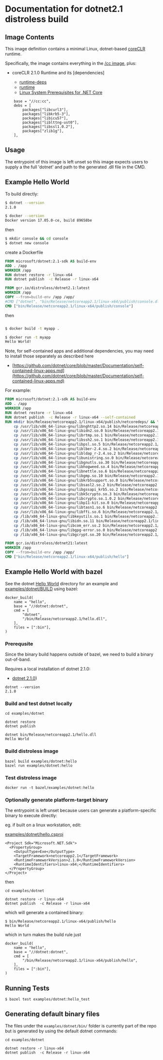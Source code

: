 # Documentation for dotnet2.1 distroless build

## Image Contents

This image definition contains a minimal Linux, dotnet-based [coreCLR](https://github.com/dotnet/core) runtime.

Specifically, the image contains everything in the [/cc image](../../cc/README.md), plus:

- coreCLR 2.1.0 Runtime and its [dependencies]

  * [runtime-deps](https://github.com/dotnet/dotnet-docker/blob/master/2.1/runtime-deps/stretch-slim/amd64/Dockerfile)
  * [runtime](https://github.com/dotnet/dotnet-docker/blob/master/2.1/runtime/stretch-slim/amd64/Dockerfile)
  * [Linux System Prerequisites for .NET Core](https://github.com/dotnet/core/blob/master/Documentation/linux-prereqs.md)

```
    base = "//cc:cc",
    debs = [
        packages["libcurl3"],
        packages["libkrb5-3"],
        packages["libicu57"],
        packages["liblttng-ust0"],
        packages["libssl1.0.2"],
        packages["zlib1g"],
    ],
```

## Usage

The entrypoint of this image is left unset so this image expects users to supply a the full 'dotnet' and path to the generated .dll file in the CMD.


## Example Hello World

To build directly:

```bash
$ dotnet --version
2.1.0

$ docker --version
Docker version 17.05.0-ce, build 89658be
```

then

```bash
$ mkdir console && cd console
$ dotnet new console
```

create a Dockerfile

```dockerfile
FROM microsoft/dotnet:2.1-sdk AS build-env
ADD . /app
WORKDIR /app
RUN dotnet restore -r linux-x64
RUN dotnet publish  -c Release -r linux-x64

FROM gcr.io/distroless/dotnet2.1:latest
WORKDIR /app
COPY --from=build-env /app /app/
#CMD ["dotnet", "bin/Release/netcoreapp2.1/linux-x64/publish/console.dll"]
CMD ["bin/Release/netcoreapp2.1/linux-x64/publish/console"]
```

then
```bash

$ docker build -t myapp .

$ docker run -t myapp
Hello World!
```

Note, for self-contained apps and additional dependencies, you may need to install those separately as described here

- [https://github.com/dotnet/core/blob/master/Documentation/self-contained-linux-apps.md](https://github.com/dotnet/core/blob/master/Documentation/self-contained-linux-apps.md)

For example:

```dockerfile
FROM microsoft/dotnet:2.1-sdk AS build-env
ADD . /app
WORKDIR /app
RUN dotnet restore -r linux-x64
RUN dotnet publish  -c Release -r linux-x64 --self-contained
RUN mkdir bin/Release/netcoreapp2.1/linux-x64/publish/netcoredeps/ && \
    cp /usr/lib/x86_64-linux-gnu/libnghttp2.so.14 bin/Release/netcoreapp2.1/linux-x64/publish/netcoredeps/ && \
    cp /usr/lib/x86_64-linux-gnu/libidn2.so.0 bin/Release/netcoreapp2.1/linux-x64/publish/netcoredeps/ && \
    cp /usr/lib/x86_64-linux-gnu/librtmp.so.1 bin/Release/netcoreapp2.1/linux-x64/publish/netcoredeps/ && \
    cp /usr/lib/x86_64-linux-gnu/libssh2.so.1 bin/Release/netcoreapp2.1/linux-x64/publish/netcoredeps/ && \
    cp /usr/lib/x86_64-linux-gnu/libpsl.so.5 bin/Release/netcoreapp2.1/linux-x64/publish/netcoredeps/ && \
    cp /usr/lib/x86_64-linux-gnu/liblber-2.4.so.2 bin/Release/netcoreapp2.1/linux-x64/publish/netcoredeps/ && \
    cp /usr/lib/x86_64-linux-gnu/libldap_r-2.4.so.2 bin/Release/netcoreapp2.1/linux-x64/publish/netcoredeps/ && \
    cp /usr/lib/x86_64-linux-gnu/libunistring.so.0 bin/Release/netcoreapp2.1/linux-x64/publish/netcoredeps/ && \
    cp /usr/lib/x86_64-linux-gnu/libgnutls.so.30 bin/Release/netcoreapp2.1/linux-x64/publish/netcoredeps/ && \
    cp /usr/lib/x86_64-linux-gnu/libhogweed.so.4 bin/Release/netcoreapp2.1/linux-x64/publish/netcoredeps/ && \
    cp /usr/lib/x86_64-linux-gnu/libnettle.so.6 bin/Release/netcoreapp2.1/linux-x64/publish/netcoredeps/ && \
    cp /usr/lib/x86_64-linux-gnu/libgmp.so.10 bin/Release/netcoreapp2.1/linux-x64/publish/netcoredeps/ && \
    cp /usr/lib/x86_64-linux-gnu/libkrb5support.so.0 bin/Release/netcoreapp2.1/linux-x64/publish/netcoredeps/ && \
    cp /usr/lib/x86_64-linux-gnu/libsasl2.so.2 bin/Release/netcoreapp2.1/linux-x64/publish/netcoredeps/ && \
    cp /usr/lib/x86_64-linux-gnu/libgssapi_krb5.so.2 bin/Release/netcoreapp2.1/linux-x64/publish/netcoredeps/ && \
    cp /usr/lib/x86_64-linux-gnu/libk5crypto.so.3 bin/Release/netcoreapp2.1/linux-x64/publish/netcoredeps/ && \
    cp /usr/lib/x86_64-linux-gnu/libcrypto.so.1.0.2 bin/Release/netcoreapp2.1/linux-x64/publish/netcoredeps/ && \
    cp /usr/lib/x86_64-linux-gnu/libp11-kit.so.0 bin/Release/netcoreapp2.1/linux-x64/publish/netcoredeps/ && \
    cp /usr/lib/x86_64-linux-gnu/libtasn1.so.6 bin/Release/netcoreapp2.1/linux-x64/publish/netcoredeps/ && \
    cp /usr/lib/x86_64-linux-gnu/libffi.so.6 bin/Release/netcoreapp2.1/linux-x64/publish/netcoredeps/ && \
    cp /lib/x86_64-linux-gnu/libkeyutils.so.1 bin/Release/netcoreapp2.1/linux-x64/publish/netcoredeps/ && \
    cp /lib/x86_64-linux-gnu/libidn.so.11 bin/Release/netcoreapp2.1/linux-x64/publish/netcoredeps/ && \
    cp /lib/x86_64-linux-gnu/libcom_err.so.2 bin/Release/netcoreapp2.1/linux-x64/publish/netcoredeps/ && \
    cp /lib/x86_64-linux-gnu/libgpg-error.so.0 bin/Release/netcoreapp2.1/linux-x64/publish/netcoredeps/ && \
    cp /lib/x86_64-linux-gnu/libgcrypt.so.20 bin/Release/netcoreapp2.1/linux-x64/publish/netcoredeps/

FROM gcr.io/distroless/dotnet21:latest
WORKDIR /app
COPY --from=build-env /app /app/
CMD ["bin/Release/netcoreapp2.1/linux-x64/publish/hello"]
```

## Example Hello World with bazel

See the dotnet [Hello World](../../examples/dotnet/) directory for an example and [examples/dotnet/BUILD](../../examples/dotnet/BUILD) using bazel:

```
docker_build(
    name = "hello",
    base = "//dotnet:dotnet",
    cmd = [
        "dotnet",
        "/bin/Release/netcoreapp2.1/hello.dll",
    ],
    files = [":bin"],
)
```

### Prerequsite

Since the binary build happens outside of bazel, we need to build a binary out-of-band.

Requires a local installation of dotnet 2.1.0:

- [dotnet 2.1.0](https://download.microsoft.com/download/1/B/4/1B4DE605-8378-47A5-B01B-2C79D6C55519/dotnet-sdk-2.0.0-linux-x64.tar.gz))


```
dotnet --version
2.1.0
```

### Build and test dotnet locally

```
cd examples/dotnet

dotnet restore
dotnet publish
```

```
dotnet bin/Release/netcoreapp2.1/hello.dll
Hello World
```


### Build distroless image

```
bazel build examples/dotnet:hello
bazel run examples/dotnet:hello
```

### Test distroless image

```
docker run -t bazel/examples/dotnet:hello
```

### Optionally generate platform-target binary

The entrypoint is left unset because users can generate a platform-specific binary to execute directly:

eg. if built on a linux workstation, edit:

[examples/dotnet/hello.csproj](../../examples/dotnet/hello.csproj)

```
<Project Sdk="Microsoft.NET.Sdk">
  <PropertyGroup>
    <OutputType>Exe</OutputType>
    <TargetFramework>netcoreapp2.1</TargetFramework>
    <RuntimeFrameworkVersion>2.1.0</RuntimeFrameworkVersion>
    <RuntimeIdentifiers>linux-x64;</RuntimeIdentifiers>    
  </PropertyGroup>
</Project>
```

then

```
cd examples/dotnet

dotnet restore -r linux-x64
dotnet publish  -c Release -r linux-x64
```

which will generate a contained binary:

```
$ bin/Release/netcoreapp2.1/linux-x64/publish/hello
Hello World
```

which in turn makes the build rule just

```
docker_build(
    name = "hello",
    base = "//dotnet:dotnet",
    cmd = [
        "/bin/Release/netcoreapp2.1/linux-x64/publish/hello",
    ],
    files = [":bin"],
)
```

## Running Tests

```
$ bazel test examples/dotnet:hello_test
```


## Generating default binary files

The files under the ```examples/dotnet/bin/``` folder is currently part of the repo but is generated by using the default dotnet commands:

```
cd examples/dotnet

dotnet restore -r linux-x64
dotnet publish  -c Release -r linux-x64
```
